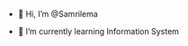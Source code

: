 - 👋 Hi, I’m @Samrilema

- 🌱 I’m currently learning Information System


<!---
Samrilema/Samrilema is a ✨ special ✨ repository because its `README.md` (this file) appears on your GitHub profile.
You can click the Preview link to take a look at your changes.
--->
